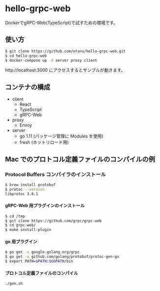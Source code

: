 # hello-grpc-web

DockerでgRPC-Web(TypeScript)で試すための環境です。

## 使い方

```sh
$ git clone https://github.com/otanu/hello-grpc-web.git
$ cd hello-grpc-web
$ docker-compose up -d server proxy client
```

http://localhost:3000
にアクセスするとサンプルが動きます。

## コンテナの構成

- client
  - React
  - TypeScript
  - gRPC-Web
- proxy
  - Envoy
- server
  - go 1.11 (パッケージ管理に Modules を使用)
  - fresh (ホットリロード用)

## Mac でのプロトコル定義ファイルのコンパイルの例

### Protocol Buffers コンパイラのインストール

```bash
$ brew install protobuf
$ protoc --version
libprotoc 3.6.1
```

#### gRPC-Web 用プラグインのインストール

```sh
$ cd /tmp
$ git clone https://github.com/grpc/grpc-web
$ cd grpc-web/
$ make install-plugin
```

#### go 用プラグイン

```sh
$ go get -u google.golang.org/grpc
$ go get -u github.com/golang/protobuf/protoc-gen-go
$ export PATH=$PATH:$GOPATH/bin
```

#### プロトコル定義ファイルのコンパイル

```sh:gen.sh
./gen.sh
```
